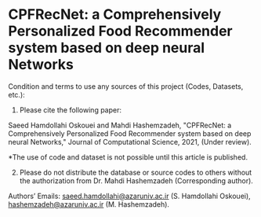 # CPFRecNet: a Comprehensively Personalized Food Recommender system based on deep neural Networks

Condition and terms to use any sources of this project (Codes, Datasets, etc.):

1) Please cite the following paper:

Saeed Hamdollahi Oskouei and Mahdi Hashemzadeh, "CPFRecNet: a Comprehensively Personalized Food Recommender system based on deep neural Networks," Journal of Computational Science, 2021, (Under review).

*The use of code and dataset is not possible until this article is published.

2) Please do not distribute the database or source codes to others without the authorization from Dr. Mahdi Hashemzadeh (Corresponding author).

Authors’ Emails: saeed.hamdollahi@azaruniv.ac.ir (S. Hamdollahi Oskouei), hashemzadeh@azaruniv.ac.ir (M. Hashemzadeh).

